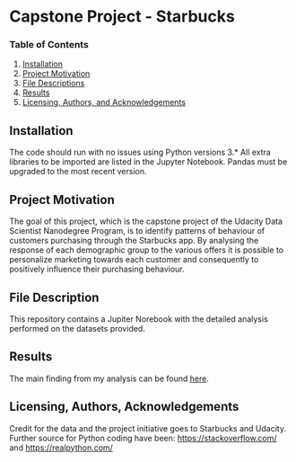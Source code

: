 # Capstone Project - Starbucks #

### Table of Contents

1. [Installation](#installation)
2. [Project Motivation](#motivation)
3. [File Descriptions](#files)
4. [Results](#results)
5. [Licensing, Authors, and Acknowledgements](#licensing)

## Installation <a name="installation"></a>

The code should run with no issues using Python versions 3.* All extra libraries to be imported are listed in the Jupyter Notebook. Pandas must be upgraded to the most recent version.

## Project Motivation<a name="motivation"></a>

The goal of this project, which is the capstone project of the Udacity Data Scientist Nanodegree Program, is to identify patterns of behaviour of customers purchasing through the Starbucks app. By analysing the response of each demographic group to the various offers it is possible to personalize marketing towards each customer and consequently to positively influence their purchasing behaviour.

## File Description<a name="files"></a>

This repository contains a Jupiter Norebook with the detailed analysis performed on the datasets provided.

## Results<a name="results"></a>

The main finding from my analysis can be found <a href="https://lisa-fontana.medium.com/starbucks-capstone-project-a43eff978d31">here</a>.

## Licensing, Authors, Acknowledgements<a name="licensing"></a>

Credit for the data and the project initiative goes to Starbucks and Udacity.<br>
Further source for Python coding have been: https://stackoverflow.com/ and https://realpython.com/ 
